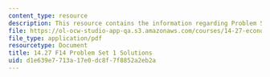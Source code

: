 ```yaml
---
content_type: resource
description: This resource contains the information regarding Problem Set 1 Solutions.
file: https://ol-ocw-studio-app-qa.s3.amazonaws.com/courses/14-27-economics-and-e-commerce-fall-2014/d1e639e7713a17e0dc8f7f8852a2eb2a_MIT14_27F14_pset1_sol.pdf
file_type: application/pdf
resourcetype: Document
title: 14.27 F14 Problem Set 1 Solutions
uid: d1e639e7-713a-17e0-dc8f-7f8852a2eb2a
---
```

